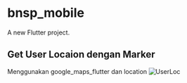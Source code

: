 # bnsp_mobile

A new Flutter project.

## Get User Locaion dengan Marker

Menggunakan google_maps_flutter dan location
![UserLoc](images/userloc.gif)
